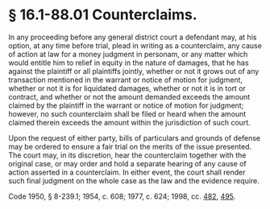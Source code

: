 # § 16.1-88.01 Counterclaims.

<p>In any proceeding before any general district court a defendant may, at his option, at any time before trial, plead in writing as a counterclaim, any cause of action at law for a money judgment in personam, or any matter which would entitle him to relief in equity in the nature of damages, that he has against the plaintiff or all plaintiffs jointly, whether or not it grows out of any transaction mentioned in the warrant or notice of motion for judgment, whether or not it is for liquidated damages, whether or not it is in tort or contract, and whether or not the amount demanded exceeds the amount claimed by the plaintiff in the warrant or notice of motion for judgment; however, no such counterclaim shall be filed or heard when the amount claimed therein exceeds the amount within the jurisdiction of such court.</p><p>Upon the request of either party, bills of particulars and grounds of defense may be ordered to ensure a fair trial on the merits of the issue presented. The court may, in its discretion, hear the counterclaim together with the original case, or may order and hold a separate hearing of any cause of action asserted in a counterclaim. In either event, the court shall render such final judgment on the whole case as the law and the evidence require.</p><p>Code 1950, § 8-239.1; 1954, c. 608; 1977, c. 624; 1998, cc. <a href='http://lis.virginia.gov/cgi-bin/legp604.exe?981+ful+CHAP0482'>482</a>, <a href='http://lis.virginia.gov/cgi-bin/legp604.exe?981+ful+CHAP0495'>495</a>.</p>